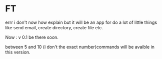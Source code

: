 # FT
errr i don't now how explain but it will be an app for do a lot of little things like send email, create directory, create file etc.

Now : v 0.1 be there soon.

between 5 and 10 (i don't the exact number)commands will be avaible in this version.


